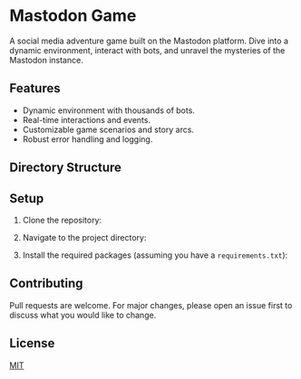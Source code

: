 # Mastodon Game

A social media adventure game built on the Mastodon platform. Dive into a dynamic environment, interact with bots, and unravel the mysteries of the Mastodon instance.

## Features

- Dynamic environment with thousands of bots.
- Real-time interactions and events.
- Customizable game scenarios and story arcs.
- Robust error handling and logging.

## Directory Structure


## Setup

1. Clone the repository:

2. Navigate to the project directory:

3. Install the required packages (assuming you have a `requirements.txt`):

## Contributing

Pull requests are welcome. For major changes, please open an issue first to discuss what you would like to change.

## License

[MIT](https://choosealicense.com/licenses/mit/)
